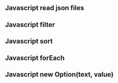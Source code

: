 ## Javascript read json files
## Javascript filter
## Javascript sort
## Javascript forEach
## Javascript new Option(text, value)